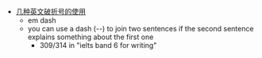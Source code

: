  - [几种英文破折号的使用](http://wenku.baidu.com/link?url=3Cbheoo-3N6FHDkZ0_FiPz3gxyxbkUhK53uFLijNK-az54Hmn8pQF5havS4s4iQgNFxw_EqoiC333Ugk0RaiWsX--3HoZ4mOXcPy9_wCIBG)
    - em dash
    - you can use a dash (--) to join two sentences if the second sentence explains something about the first one
        - 309/314 in "ielts band 6 for writing"